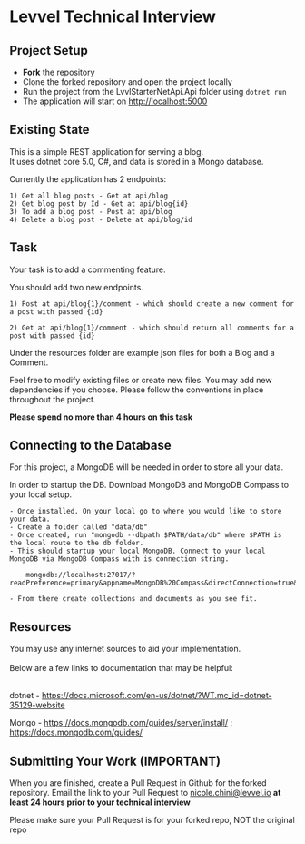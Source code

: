 # Levvel Technical Interview

## Project Setup
- **Fork** the repository
- Clone the forked repository and open the project locally
- Run the project from the LvvlStarterNetApi.Api folder using `dotnet run` 
- The application will start on [http://localhost:5000](http://localhost:5000)

## Existing State
This is a simple REST application for serving a blog. <br>
It uses dotnet core 5.0, C#, and data is stored in a Mongo database.

Currently the application has 2 endpoints:
    
    1) Get all blog posts - Get at api/blog
    2) Get blog post by Id - Get at api/blog{id}
    3) To add a blog post - Post at api/blog
    4) Delete a blog post - Delete at api/blog/id       
## Task
Your task is to add a commenting feature.

You should add two new endpoints.

    1) Post at api/blog{1}/comment - which should create a new comment for a post with passed {id}
    
    2) Get at api/blog{1}/comment - which should return all comments for a post with passed {id}

Under the resources folder are example json files for both a Blog and a Comment.

Feel free to modify existing files or create new files.  You may add new dependencies if you choose. Please follow the conventions in place throughout the project.

**Please spend no more than 4 hours on this task**


## Connecting to the Database

For this project, a MongoDB will be needed in order to store all your data.

In order to startup the DB. Download MongoDB and MongoDB Compass to your local setup.

    - Once installed. On your local go to where you would like to store your data.
    - Create a folder called "data/db"
    - Once created, run "mongodb --dbpath $PATH/data/db" where $PATH is the local route to the db folder.
    - This should startup your local MongoDB. Connect to your local MongoDB via MongoDB Compass with is connection string. 

        mongodb://localhost:27017/?readPreference=primary&appname=MongoDB%20Compass&directConnection=true&ssl=false
        
    - From there create collections and documents as you see fit.

## Resources
You may use any internet sources to aid your implementation.<br><br>
Below are a few links to documentation that may be helpful:<br><br>

dotnet - https://docs.microsoft.com/en-us/dotnet/?WT.mc_id=dotnet-35129-website

Mongo - https://docs.mongodb.com/guides/server/install/ : https://docs.mongodb.com/guides/

## Submitting Your Work (IMPORTANT)
When you are finished, create a Pull Request in Github for the forked repository. Email the link to your Pull Request to nicole.chini@levvel.io **at least 24 hours prior to your technical interview**

Please make sure your Pull Request is for your forked repo, NOT the original repo
